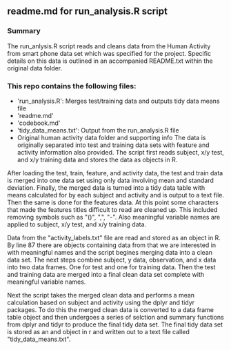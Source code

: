 ## readme.md for run_analysis.R script

### Summary
The run_anlysis.R script reads and cleans data from the Human Activity from smart phone 
data set which was specified for the project. Specific details on this data
is outlined in an accompanied README.txt within the original data folder.

### This repo contains the following files:
* 'run_analysis.R': Merges test/training data and outputs tidy data means file
* 'readme.md'
* 'codebook.md'
* 'tidy_data_means.txt': Output from the run_analysis.R file
* Original human activity data folder and supporting info
The data is originally separated into
test and training data sets with feature and activity information also
provided. The script first reads subject, x/y test, and x/y training data and
stores the data as objects in R.

After loading the test, train, feature, and activity data, the test
and train data is merged into one data set using only data involving mean and 
standard deviation. Finally, the merged data is turned into a tidy data table
with means calculated for by each subject and activity and is output to a 
text file. Then the same is done for the features data. At this point some 
characters that made the features titles difficult to read are cleaned up. This 
included removing symbols such as "()", ",", "-".  Also meaningful variable names are
applied to subject, x/y test, and x/y training data.

Data from the "activity_labels.txt" file are read and stored as an object in R.
By line 87 there are objects containing data from that we are interested in
with meaningful names and the script begines merging data into a clean data set.
The next steps combine subject, y data, observation, and x data into two 
data frames. One for test and one for training data. Then the test and training
data are merged into a final clean data set complete with meaningful variable
names.

Next the script takes the merged clean data and performs a mean calculation
based on subject and activity using the dplyr and tidyr packages. To do this
the merged clean data is converted to a data frame table object and then 
undergoes a series of selction and summary functions from dplyr and tidyr
to produce the final tidy data set. The final tidy data set is stored as an
and object in r and written out to a text file called "tidy_data_means.txt".
